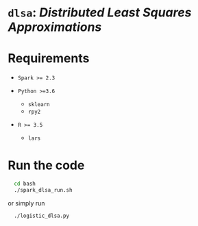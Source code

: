 # `dlsa`: _Distributed Least Squares Approximations_

# Requirements

- `Spark >= 2.3`
- `Python >=3.6`
  - `sklearn` 
  - `rpy2`
  
- `R >= 3.5`
  - `lars`


# Run the code
```sh
  cd bash 
  ./spark_dlsa_run.sh
 ```
 or simply run 
 
 ```
   ./logistic_dlsa.py
 ```
 
